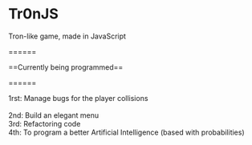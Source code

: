 Tr0nJS
======

 Tron-like game, made in JavaScript

======

==Currently being programmed==

======

1rst: Manage bugs for the player collisions</br>  
2nd: Build an elegant menu</br>
3rd: Refactoring code</br>
4th: To program a better Artificial Intelligence (based with probabilities)</br>
